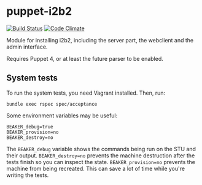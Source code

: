 puppet-i2b2
===========

[![Build Status](https://travis-ci.org/thehyve/puppet-i2b2.svg?branch=master)](https://travis-ci.org/thehyve/puppet-i2b2)
[![Code Climate](https://codeclimate.com/github/thehyve/puppet-i2b2/badges/gpa.svg)](https://codeclimate.com/github/thehyve/puppet-i2b2)

Module for installing i2b2, including the server part, the webclient and the
admin interface.

Requires Puppet 4, or at least the future parser to be enabled.

System tests
------------

To run the system tests, you need Vagrant installed. Then, run:

    bundle exec rspec spec/acceptance

Some environment variables may be useful:

    BEAKER_debug=true
    BEAKER_provision=no
    BEAKER_destroy=no

The `BEAKER_debug` variable shows the commands being run on the STU and their
output. `BEAKER_destroy=no` prevents the machine destruction after the tests
finish so you can inspect the state. `BEAKER_provision=no` prevents the machine
from being recreated. This can save a lot of time while you're writing the
tests.
